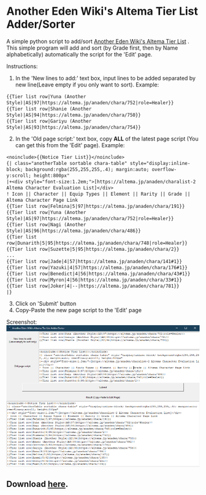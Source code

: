 # Another Eden Wiki's Altema Tier List Adder/Sorter
A simple python script to add/sort [Another Eden Wiki's Altema Tier List](https://anothereden.miraheze.org/wiki/Tier_Lists/Altema) .
This simple program will add and sort (by Grade first, then by Name alphabetically) automatically the script for the 'Edit' page.

Instructions:
1. In the 'New lines to add:' text box, input lines to be added separated by new line(Leave empty if you only want to sort). 
Example:
  ```
  {{Tier list row|Yuna (Another Style)|AS|97|https://altema.jp/anaden/chara/752|role=Healer}}
  {{Tier list row|Shanie (Another Style)|AS|94|https://altema.jp/anaden/chara/750}}
  {{Tier list row|Gariyu (Another Style)|AS|93|https://altema.jp/anaden/chara/754}}
  ```
2. In the 'Old page script:' text box, copy **ALL** of the latest page script (You can get this from the 'Edit' page).
Example:
  ```
  <noinclude>{{Notice Tier List}}</noinclude>
  {| class="anotherTable sortable chara-table" style="display:inline-block; background:rgba(255,255,255,.4); margin:auto; overflow-y:scroll; height:800px"
  |+<div style="font-size:1.2em;">[https://altema.jp/anaden/charalist-2 Altema Character Evaluation List]</div>
  ! Icon || Character || Equip Types || Element || Rarity || Grade || Altema Character Page Link
  {{Tier list row|Felmina|5|97|https://altema.jp/anaden/chara/191}}
  {{Tier list row|Yuna (Another Style)|AS|97|https://altema.jp/anaden/chara/752|role=Healer}}
  {{Tier list row|Nagi (Another Style)|AS|96|https://altema.jp/anaden/chara/486}}
  {{Tier list row|Dunarith|5|95|https://altema.jp/anaden/chara/748|role=Healer}}
  {{Tier list row|Suzette|5|95|https://altema.jp/anaden/chara/2}}
  ...
  {{Tier list row|Jade|4|57|https://altema.jp/anaden/chara/141#1}}
  {{Tier list row|Yazuki|4|57|https://altema.jp/anaden/chara/176#1}}
  {{Tier list row|Benedict|4|56|https://altema.jp/anaden/chara/43#1}}
  {{Tier list row|Myron|4|56|https://altema.jp/anaden/chara/33#1}}
  {{Tier list row|Joker|4|--|https://altema.jp/anaden/chara/781}}
  |}
  ```
3. Click on 'Submit' button
4. Copy-Paste the new page script to the 'Edit' page

Screenshot:
![alt text](https://raw.githubusercontent.com/adXerg/Another-Eden-Wiki-Tier-List-Adder-Sorter/master/ss.PNG)

## **Download [here](https://github.com/adXerg/Another-Eden-Wiki-Tier-List-Adder-Sorter/releases/latest)**.
